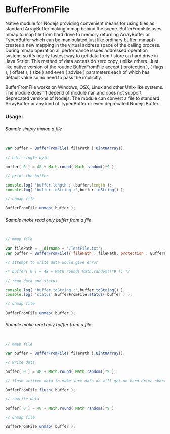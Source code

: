 
# BufferFromFile
Native module for Nodejs providing convenient means for using files as standard ArrayBuffer making mmap behind the scene.
BufferFromFile uses mmap to map file from hard drive to memory returning ArrayBuffer or TypedBuffer which can be manipulated just like ordinary buffer.
mmap() creates a new mapping in the virtual address space of the calling process.
During mmap operation all performance issues addressed operation system, so it's nearly fastest way to get data from / store on hard drive in Java Script. This method of data access do zero copy, unlike others.
Just like [native](http://man7.org/linux/man-pages/man2/mmap.2.html) version of the routine BufferFromFile accept ( protection ), ( flags ), ( offset ), ( size ) and even ( advise ) parameters each of which has default value so no need to pass the implicitly.

BufferFromFIle works on Windows, OSX, Linux and other Unix-like systems.
The module doesn't depend of module nan and does not support deprecated versions of Nodejs.
The module can convert a file to standard ArrayBuffer or any kind of TypedBuffer or even deprecated Nodejs Buffer.

### Usage:

###### Sample simply mmap a file
```javascript

var buffer = BufferFromFile( filePath ).Uint8Array();

// edit single byte

buffer[ 0 ] = 48 + Math.round( Math.random()*9 );

// print the buffer

console.log( 'buffer.length :',buffer.length );
console.log( 'buffer.toString :',buffer.toString() );

// unmap file

BufferFromFile.unmap( buffer );

```

###### Sample make read only buffer from a file
```javascript

// mmap file

var filePath = __dirname + '/TestFile.txt';
var buffer = BufferFromFile({ filePath : filePath, protection : BufferFromFile.Protection.read }).Uint8Array();

// attempt to write data would give error

/* buffer[ 0 ] = 48 + Math.round( Math.random()*9 ); */

// read data and status

console.log( 'buffer.toString :',buffer.toString() );
console.log( 'status',BufferFromFile.status( buffer ) );

// unmap file

BufferFromFile.unmap( buffer );

```

###### Sample make read only buffer from a file
```javascript

// mmap file

var buffer = BufferFromFile( filePath ).Uint8Array();

// write data

buffer[ 0 ] = 48 + Math.round( Math.random()*9 );

// flush written data to make sure data on will get on hard drive shortly

BufferFromFile.flush( buffer );

// rewrite data

buffer[ 0 ] = 48 + Math.round( Math.random()*9 );

// unmap file

BufferFromFile.unmap( buffer );

```

